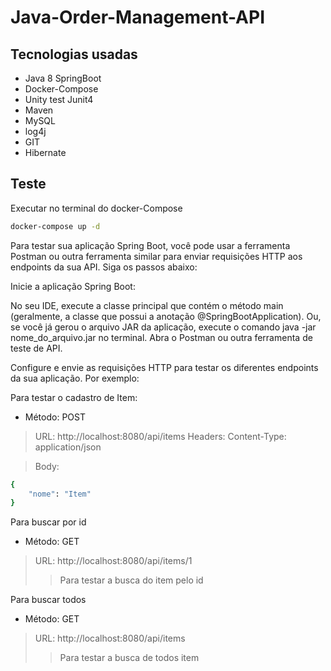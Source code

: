 # Java-Order-Management-API


## Tecnologias usadas
- Java 8 SpringBoot
- Docker-Compose
- Unity test Junit4
- Maven
- MySQL
- log4j
- GIT
- Hibernate


## Teste

Executar no terminal do docker-Compose
```sh
docker-compose up -d  
```
Para testar sua aplicação Spring Boot, você pode usar a ferramenta Postman ou outra ferramenta similar para enviar requisições HTTP aos endpoints da sua API. Siga os passos abaixo:

Inicie a aplicação Spring Boot:

No seu IDE, execute a classe principal que contém o método main (geralmente, a classe que possui a anotação @SpringBootApplication).
Ou, se você já gerou o arquivo JAR da aplicação, execute o comando java -jar nome_do_arquivo.jar no terminal.
Abra o Postman ou outra ferramenta de teste de API.

Configure e envie as requisições HTTP para testar os diferentes endpoints da sua aplicação. Por exemplo:

Para testar o cadastro de Item:

- Método: POST
> URL: http://localhost:8080/api/items
> Headers: Content-Type: application/json

>Body:
```sh
{    
    "nome": "Item"
}
```
Para buscar por id

- Método: GET
>URL: http://localhost:8080/api/items/1
>>Para testar a busca do item pelo id

Para buscar todos
- Método: GET
>URL: http://localhost:8080/api/items
>>Para testar a busca de todos item